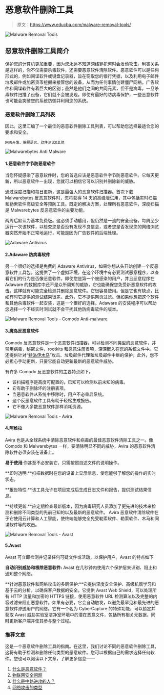 # 恶意软件删除工具

> 原文：<https://www.educba.com/malware-removal-tools/>

![Malware Removal Tools](img/165ab8500144ffa381cdb3e6a59bd1e7.png)



## 恶意软件删除工具简介

保护您的计算机更加重要，因为您永远不知道网络罪犯何时会发动攻击。利害关系是这样的，你不仅需要杀毒软件，还需要恶意软件清除软件。恶意软件可以是任何形式的，例如间谍软件或键盘记录器，旨在窃取您的银行凭据，以及利用电子邮件垃圾邮件或加密货币挖掘来接管您的设备，从而为任何事情创建僵尸网络。广告软件和间谍软件有着巨大的区别；虽然是他们之间的共同元素，但不是病毒。一旦杀毒软件扫描了设备，它们就不会被发现。即使有最好的防病毒保护，一些恶意软件也可能会突破您的系统防御并利用您的系统。

### 恶意软件删除工具列表

因此，这里汇编了一个最佳的恶意软件删除工具列表，可以帮助您选择最适合您的要求和安全。

<small>网页开发、编程语言、软件测试&其他</small>

![Malwarebytes Anti Malware](img/9969d8a8e08211310382f32b77c5f289.png)



#### 1.恶意软件字节防恶意软件

当您怀疑感染了恶意软件时，您的首选应该是恶意软件字节防恶意软件。它每天更新，所以恶意软件一出现，您就可以相信它可以识别并删除新的威胁。

通过深度扫描和每日更新，这是最强大的恶意软件扫描器。首次下载 Malwarebytes 反恶意软件时，您将获得 14 天的高级版试用，其中包括实时扫描和勒索软件高级安全等预防工具。既定的解决方案，处理所有恶意软件，深度扫描是 Malwarebytes 反恶意软件的主要功能。

两周后默认为基本免费版。这必须手动启用，但仍然是一流的安全设备。每周至少运行一次该软件，以检查您是否没有发现不良信息，或者您是否发现您的网络浏览器突然开始不正常地运行，可能是因为广告软件的后端处理。

![Adaware Antivirus](img/5532a04458240f8678e0f582e0a66de4.png)



#### 2.Adaware 防病毒软件

另一个很好的选择是免费的 Adaware Antivirus，如果你想从头开始创建一个反恶意软件工具包。这提供了一个虚拟环境，在这个环境中有必要测试恶意程序，以查看它们的行为是否像恶意软件。即使您是第一个被感染的用户，并且恶意程序在 Adaware 的数据库中还不是众所周知的威胁，它也能确保您免受新恶意软件的攻击。这样就有可能完全检测并删除恶意软件。它很容易使用。但是它也有缺点，比如有时它提供的测试结果很差。此外，它不提供网页过滤。但如果你想把这个软件和其他杀毒软件一起安装，这是一个很好的选择。Adaware 的安装程序可以帮助您选择一个不经实时测试就不会干扰其他防病毒软件的版本。

![ Malware Removal Tools - Comodo Anti-malware](img/2defa0fc15be8898047f1610f37b68c1.png)



#### 3.魔岛反恶意软件

Comodo 反恶意软件是一个恶意软件扫描器，可以检测不同类型的恶意软件，并禁用病毒，秘密文件，rootkits 和恶意注册表项，深深嵌入在您的系统文件中。它还提供针对“[特洛伊木马](https://www.educba.com/what-is-trojan-horse-virus/)”攻击、垃圾邮件代理和垃圾邮件中继的保护。此外，您不必担心手动更新，只要它能自动更新最新的恶意软件威胁。

有许多 Comodo 反恶意软件的主要特点如下。

*   该扫描程序是高度可配置的，已知可以检测以前未知的病毒。
*   它有助于删除坏的注册表项。
*   当恶意软件从系统中移除时，用户不必重启系统。
*   这个反恶意软件工具有助于轻松生成报告。
*   它不像大多数恶意软件那样消耗资源。

![Malware Removal Tools - Avira](img/4a9028c5ce6db448cfc9d713a080beec.png)



#### 4.阿维拉

Avira 也是从全球系统中清除恶意软件和病毒的最佳恶意软件清除工具之一。像 Comodo 和 Malwarebytes 一样，要清除明显不同的威胁，Avira 的恶意软件清除软件必须安装在设备上。

**易于使用**:你甚至不必安装它，只需按照自述文件的说明操作。

**即时透明:**扫描数据时在您的设备上显示信息，使您能够了解您的操作的实时状态。

**报告特性:**该工具允许在项目完成后生成日志文件和报告，提供测试结果信息。

**持续更新:**应定期检查最新版本，因为病毒研究人员添加了更先进的技术来检测和删除不同类型的先前已知的以及最新的恶意软件。
Avira 恶意软件清除软件在于它使用云计算和人工智能，使终端能够完全免受勒索软件、勒索软件、木马和间谍软件等的攻击。

![Malware Removal Tools - Avast](img/cd56ef3dde2ca0909dc0d2aa8dd73828.png)



#### 5.Avast

Avast 可立即检测并记录任何可疑文件或活动，以保护用户。Avast 的特点如下

**自动识别威胁和根除恶意软件:** Avast 在几秒钟内使用六个保护层来识别、阻止和通知整个网络。

**针对恶意软件和网络攻击的多层保护:**它提供深度安全保护、高级机器学习和基于云的分析，以确保客户数据的安全。它提供 Avast Web Shield，可以处理所有 HTTP 流量和加密的 HTTPS 链接，使用恶意软件 URL 检测算法以及完整的内容过滤来阻止恶意软件。如果有必要，它会自动触发，以避免最罕见和最先进的恶意软件渗透用户的网络。它有一个名为 CyberCapture 的特殊功能，可以锁定并获取 Avast 威胁实验室洁净室环境中的潜在恶意文件，包括所有相关元数据，同时更新客户端并使其参与整个过程。

### 推荐文章

这是一个恶意软件删除工具的指南。在这里，我们讨论不同的恶意软件删除工具，这将有助于检测和删除任何类型的恶意软件。您可以根据自己的需求选择任何软件。您也可以阅读以下文章，了解更多信息——

1.  [什么是恶意软件？](https://www.educba.com/what-is-malware/)
2.  [物联网安全问题](https://www.educba.com/iot-security-issues/)
3.  [什么是中路进攻的人？](https://www.educba.com/what-is-man-in-the-middle-attack/)
4.  [网络攻击的类型](https://www.educba.com/types-of-network-attacks/)





